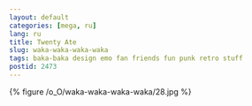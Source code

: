 ```yaml
---
layout: default
categories: [mega, ru]
lang: ru
title: Twenty Ate
slug: waka-waka-waka-waka
tags: baka-baka design emo fan friends fun punk retro stuff 
postid: 2473
---
```



{% figure /o_O/waka-waka-waka-waka/28.jpg %}

